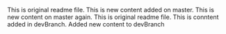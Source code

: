 This is original readme file. This is new content added on master.
This is new content on master again.
This is original readme file. This is conntent added in devBranch.
Added new content to devBranch
